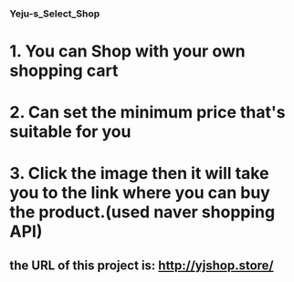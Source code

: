 ### Yeju-s_Select_Shop
# 1. You can Shop with your own shopping cart
# 2. Can set the minimum price that's suitable for you
# 3. Click the image then it will take you to the link where you can buy the product.(used naver shopping API)
## the URL of this project is:  http://yjshop.store/

